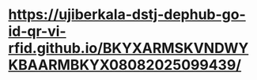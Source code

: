 #  https://ujiberkala-dstj-dephub-go-id-qr-vi-rfid.github.io/BKYXARMSKVNDWYKBAARMBKYX08082025099439/
